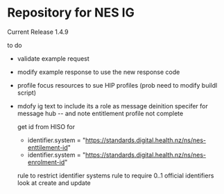 # Repository for NES IG

Current Release
1.4.9


to do 
- validate example request
- modify example response to use the new response code
- profile focus resources to sue HIP profiles (prob need to modify buildl script)
- mdofy ig text to include its a role as message deinition specifer for message hub
-- and note entitlement profile not complete
    
  
  get id from HISO for 
  * identifier.system = "https://standards.digital.health.nz/ns/nes-enttilement-id"
  * identifier.system = "https://standards.digital.health.nz/ns/nes-enrolment-id"
  
  
  
  rule to restrict identifier systems
  rule to require 0..1 official identifiers
 look  at create and update
 
 